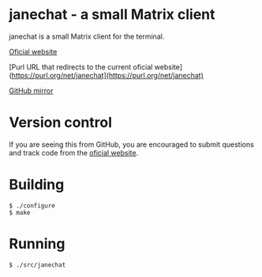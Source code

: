 # janechat - a small Matrix client

janechat is a small Matrix client for the terminal.

[Oficial website](https://silas.net.br/projects/janechat)

[Purl URL that redirects to the current oficial website](https://purl.org/net/janechat](https://purl.org/net/janechat)

[GitHub mirror](https://github.com/silasdb/janechat)

# Version control

If you are seeing this from GitHub, you are encouraged to submit questions and
track code from the [oficial website](https://silas.net.br/projects/janechat).

# Building

```
$ ./configure
$ make
```

# Running
```
$ ./src/janechat
```

